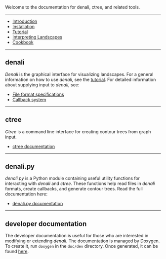 Welcome to the documentation for denali, ctree, and related tools.

----

- [Introduction](pages/intro.html)
- [Installation](pages/install.html)
- [Tutorial](pages/tutorial.html)
- [Interpreting Landscapes](pages/landscape.html)
- [Cookbook](pages/cookbook.html)

----

## denali
*Denali* is the graphical interface for visualizing landscapes. For a general
information on how to use *denali*, see the [tutorial](pages/tutorial).
For detailed information about supplying input to *denali*, see:

- [File format specifications](pages/formats.html)
- [Callback system](pages/callback.html)


----

## ctree
*Ctree* is a command line interface for creating contour trees from graph input.

- [ctree documentation](pages/ctree.html)

----

## denali.py

*denali.py* is a Python module containing useful utility functions for
interacting with *denali* and *ctree*. These functions help read files in
*denali* formats, create callbacks, and generate contour trees. Read the full
documentation here:

- [denali.py documentation](pydoc/_build/html/index.html)

----

## developer documentation

The developer documentation is useful for those who are interested in modifying
or extending *denali*.
The documentation is managed by Doxygen. To create it, run `doxygen`
in the `doc/dev` directory. Once generated, it can be found
[here](dev/html/index.html).
